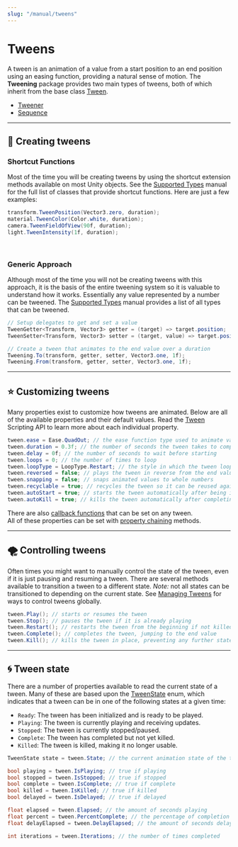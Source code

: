 ```yaml
---
slug: "/manual/tweens"
---
```


# Tweens

A tween is an animation of a value from a start position to an end position using an easing function, providing a natural sense of motion. The **Tweening** package provides two main types of tweens, both of which inherit from the base class [Tween](/api/Zigurous.Tweening/Tween).

- [Tweener](/api/Zigurous.Tweening/Tweener-1)
- [Sequence](/api/Zigurous.Tweening/Sequence)

<hr/>

## 🚀 Creating tweens

### Shortcut Functions

Most of the time you will be creating tweens by using the shortcut extension methods available on most Unity objects. See the [Supported Types](/manual/supported-types) manual for the full list of classes that provide shortcut functions. Here are just a few examples:

```csharp
transform.TweenPosition(Vector3.zero, duration);
material.TweenColor(Color.white, duration);
camera.TweenFieldOfView(90f, duration);
light.TweenIntensity(1f, duration);
```
<br/>

### Generic Approach

Although most of the time you will not be creating tweens with this approach, it is the basis of the entire tweening system so it is valuable to understand how it works. Essentially any value represented by a number can be tweened. The [Supported Types](/manual/supported-types) manual provides a list of all types that can be tweened.

```csharp
// Setup delegates to get and set a value
TweenGetter<Transform, Vector3> getter = (target) => target.position;
TweenSetter<Transform, Vector3> setter = (target, value) => target.position = value;

// Create a tween that animates to the end value over a duration
Tweening.To(transform, getter, setter, Vector3.one, 1f);
Tweening.From(transform, getter, setter, Vector3.one, 1f);
```

<hr/>

## ⭐ Customizing tweens

Many properties exist to customize how tweens are animated. Below are all of the available properties and their default values. Read the [Tween](/api/Zigurous.Tweening/Tween) Scripting API to learn more about each individual property.

```csharp
tween.ease = Ease.QuadOut; // the ease function type used to animate values
tween.duration = 0.3f; // the number of seconds the tween takes to complete
tween.delay = 0f; // the number of seconds to wait before starting
tween.loops = 0; // the number of times to loop
tween.loopType = LoopType.Restart; // the style in which the tween loops
tween.reversed = false; // plays the tween in reverse from the end value to the start value
tween.snapping = false; // snaps animated values to whole numbers
tween.recyclable = true; // recycles the tween so it can be reused again
tween.autoStart = true; // starts the tween automatically after being initialized
tween.autoKill = true; // kills the tween automatically after completing
```

There are also [callback functions](/manual/callbacks) that can be set on any tween.<br/>
All of these properties can be set with [property chaining](/manual/property-chaining) methods.

<hr/>

## 🌪️ Controlling tweens

Often times you might want to manually control the state of the tween, even if it is just pausing and resuming a tween. There are several methods available to transition a tween to a different state. *Note:* not all states can be transitioned to depending on the current state. See [Managing Tweens](/manual/managing-tweens) for ways to control tweens globally.

```csharp
tween.Play(); // starts or resumes the tween
tween.Stop(); // pauses the tween if it is already playing
tween.Restart(); // restarts the tween from the beginning if not killed
tween.Complete(); // completes the tween, jumping to the end value
tween.Kill(); // kills the tween in place, preventing any further state changes
```

<hr/>

## 🌀 Tween state

There are a number of properties available to read the current state of a tween. Many of these are based upon the [TweenState](/api/Zigurous.Tweening/TweenState) enum, which indicates that a tween can be in one of the following states at a given time:

- `Ready`: The tween has been initialized and is ready to be played.
- `Playing`: The tween is currently playing and receiving updates.
- `Stopped`: The tween is currently stopped/paused.
- `Complete`: The tween has completed but not yet killed.
- `Killed`: The tween is killed, making it no longer usable.

```csharp
TweenState state = tween.State; // the current animation state of the tween

bool playing = tween.IsPlaying; // true if playing
bool stopped = tween.IsStopped; // true if stopped
bool complete = tween.IsComplete; // true if complete
bool killed = tween.IsKilled; // true if killed
bool delayed = tween.IsDelayed; // true if delayed

float elapsed = tween.Elapsed; // the amount of seconds playing
float percent = tween.PercentComplete; // the percentage of completion
float delayElapsed = tween.DelayElapsed; // the amount of seconds delayed

int iterations = tween.Iterations; // the number of times completed
```
